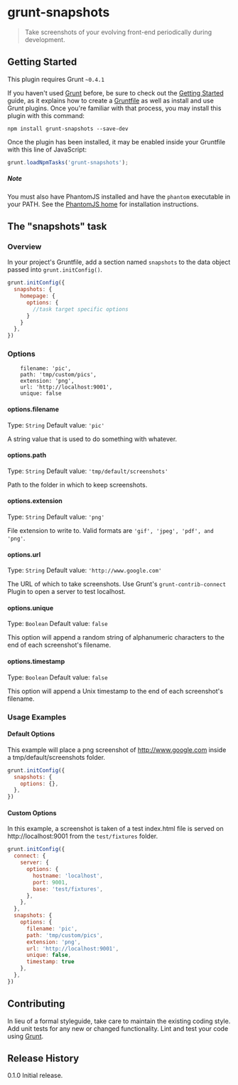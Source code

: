 # grunt-snapshots

> Take screenshots of your evolving front-end periodically during development.

## Getting Started
This plugin requires Grunt `~0.4.1`

If you haven't used [Grunt](http://gruntjs.com/) before, be sure to check out the [Getting Started](http://gruntjs.com/getting-started) guide, as it explains how to create a [Gruntfile](http://gruntjs.com/sample-gruntfile) as well as install and use Grunt plugins. Once you're familiar with that process, you may install this plugin with this command:

```shell
npm install grunt-snapshots --save-dev
```

Once the plugin has been installed, it may be enabled inside your Gruntfile with this line of JavaScript:

```js
grunt.loadNpmTasks('grunt-snapshots');
```

##### Note
You must also have PhantomJS installed and have the `phantom` executable in your PATH. See the [PhantomJS home](http://phantomjs.org/) for installation instructions.

## The "snapshots" task

### Overview
In your project's Gruntfile, add a section named `snapshots` to the data object passed into `grunt.initConfig()`.

```js
grunt.initConfig({
  snapshots: {
    homepage: {
      options: {
        //task target specific options
      }
    }
  },
})
```

### Options

        filename: 'pic',
        path: 'tmp/custom/pics',
        extension: 'png',
        url: 'http://localhost:9001',
        unique: false

#### options.filename
Type: `String`
Default value: `'pic'`

A string value that is used to do something with whatever.

#### options.path
Type: `String`
Default value: `'tmp/default/screenshots'`

Path to the folder in which to keep screenshots.

#### options.extension
Type: `String`
Default value: `'png'`

File extension to write to. Valid formats are `'gif', 'jpeg', 'pdf', and 'png'`.

#### options.url
Type: `String`
Default value: `'http://www.google.com'`

The URL of which to take screenshots. Use Grunt's `grunt-contrib-connect` Plugin to open a server to test localhost.

#### options.unique
Type: `Boolean`
Default value: `false`

This option will append a random string of alphanumeric characters to the end of each screenshot's filename.

#### options.timestamp
Type: `Boolean`
Default value: `false`

This option will append a Unix timestamp to the end of each screenshot's filename.


### Usage Examples

#### Default Options
This example will place a png screenshot of http://www.google.com inside a tmp/default/screenshots folder.

```js
grunt.initConfig({
  snapshots: {
    options: {},
  },
})
```

#### Custom Options
In this example, a screenshot is taken of a test index.html file is served on http://localhost:9001 from the `test/fixtures` folder.

```js
grunt.initConfig({
  connect: {
    server: {
      options: {
        hostname: 'localhost',
        port: 9001,
        base: 'test/fixtures',
      },
    },
  },
  snapshots: {
    options: {
      filename: 'pic',
      path: 'tmp/custom/pics',
      extension: 'png',
      url: 'http://localhost:9001',
      unique: false,
      timestamp: true
    },
  },
})
```

## Contributing
In lieu of a formal styleguide, take care to maintain the existing coding style. Add unit tests for any new or changed functionality. Lint and test your code using [Grunt](http://gruntjs.com/).

## Release History
0.1.0 Initial release.

